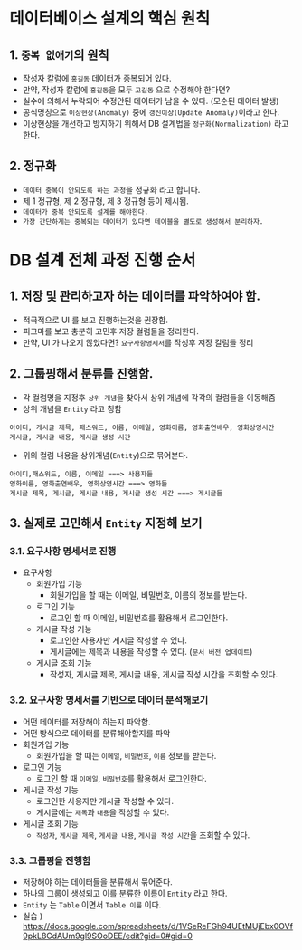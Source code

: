 # 데이터베이스 설계의 핵심 원칙

## 1. `중복 없애기`의 원칙

- 작성자 칼럼에 `홍길동` 데이터가 중복되어 있다.
- 만약, 작성자 칼럼에 `홍길동`을 모두 `고길동` 으로 수정해야 한다면?
- 실수에 의해서 누락되어 수정안된 데이터가 남을 수 있다. (모순된 데이터 발생)
- 공식명칭으로 `이상현상(Anomaly)` 중에 `갱신이상(Update Anomaly)`이라고 한다.
- 이상현상을 개선하고 방지하기 위해서 DB 설계법을 `정규화(Normalization)` 라고 한다.

## 2. 정규화

- `데이터 중복이 안되도록 하는 과정`을 정규화 라고 합니다.
- 제 1 정규형, 제 2 정규형, 제 3 정규형 등이 제시됨.
- `데이터가 중복 안되도록 설계를 해야한다.`
- `가장 간단하게는 중복되는 데이터가 있다면 테이블을 별도로 생성해서 분리하자.`

# DB 설계 전체 과정 진행 순서

## 1. 저장 및 관리하고자 하는 데이터를 파악하여야 함.

- 적극적으로 UI 를 보고 진행하는것을 권장함.
- 피그마를 보고 충분히 고민후 저장 컬럼들을 정리한다.
- 만약, UI 가 나오지 않았다면? `요구사항명세서`를 작성후 저장 칼럼들 정리

## 2. 그룹핑해서 분류를 진행함.

- 각 컬럼명을 지정후 `상위 개념`을 찾아서 상위 개념에 각각의 컬럼들을 이동해줌
- 상위 개념을 `Entity` 라고 칭함

```
아이디, 게시글 제목, 패스워드, 이름, 이메일, 영화이름, 영화출연배우, 영화상영시간
게시글, 게시글 내용, 게시글 생성 시간
```

- 위의 컬럼 내용을 상위개념(`Entity`)으로 묶어본다.

```
아이디,패스워드, 이름, 이메일 ===> 사용자들
영화이름, 영화출연배우, 영화상영시간 ===> 영화들
게시글 제목, 게시글, 게시글 내용, 게시글 생성 시간 ===> 게시글들
```

## 3. 실제로 고민해서 `Entity` 지정해 보기

### 3.1. 요구사항 명세서로 진행

- 요구사항
  - 회원가입 기능
    - 회원가입을 할 때는 이메일, 비밀번호, 이름의 정보를 받는다.
  - 로그인 기능
    - 로그인 할 때 이메일, 비밀번호를 활용해서 로그인한다.
  - 게시글 작성 기능
    - 로그인한 사용자만 게시글 작성할 수 있다.
    - 게시글에는 제목과 내용을 작성할 수 있다. (`문서 버전 업데이트`)
  - 게시글 조회 기능
    - 작성자, 게시글 제목, 게시글 내용, 게시글 작성 시간을 조회할 수 있다.

### 3.2. 요구사항 명세서를 기반으로 데이터 분석해보기

- 어떤 데이터를 저장해야 하는지 파악함.
- 어떤 방식으로 데이터를 분류해야할지를 파악
- 회원가입 기능
  - 회원가입을 할 때는 `이메일`, `비밀번호`, `이름` 정보를 받는다.
- 로그인 기능
  - 로그인 할 때 `이메일`, `비밀번호`를 활용해서 로그인한다.
- 게시글 작성 기능
  - 로그인한 사용자만 게시글 작성할 수 있다.
  - 게시글에는 `제목`과 `내용`을 작성할 수 있다.
- 게시글 조회 기능
  - `작성자`, `게시글 제목`, `게시글 내용`, `게시글 작성 시간`을 조회할 수 있다.

### 3.3. 그룹핑을 진행함

- 저장해야 하는 데이터들을 분류해서 묶어준다.
- 하나의 그룹이 생성되고 이를 분류한 이름이 `Entity` 라고 한다.
- `Entity` 는 `Table` 이면서 `Table 이름` 이다.
- 실습 ) https://docs.google.com/spreadsheets/d/1VSeReFGh94UEtMUjEbx0OVf9pkL8CdAUm9gl9SOoDEE/edit?gid=0#gid=0
